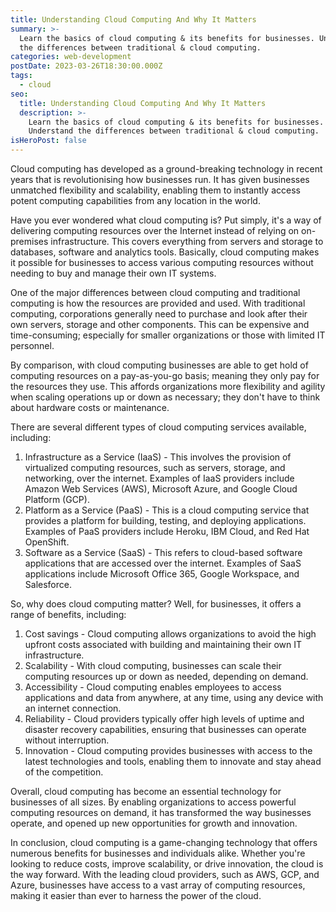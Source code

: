 ```yaml
---
title: Understanding Cloud Computing And Why It Matters
summary: >-
  Learn the basics of cloud computing & its benefits for businesses. Understand
  the differences between traditional & cloud computing.
categories: web-development
postDate: 2023-03-26T18:30:00.000Z
tags:
  - cloud
seo:
  title: Understanding Cloud Computing And Why It Matters
  description: >-
    Learn the basics of cloud computing & its benefits for businesses.
    Understand the differences between traditional & cloud computing.
isHeroPost: false
---
```


Cloud computing has developed as a ground-breaking technology in recent years that is revolutionising how businesses run. It has given businesses unmatched flexibility and scalability, enabling them to instantly access potent computing capabilities from any location in the world.

Have you ever wondered what cloud computing is? Put simply, it's a way of delivering computing resources over the Internet instead of relying on on-premises infrastructure. This covers everything from servers and storage to databases, software and analytics tools. Basically, cloud computing makes it possible for businesses to access various computing resources without needing to buy and manage their own IT systems.

One of the major differences between cloud computing and traditional computing is how the resources are provided and used. With traditional computing, corporations generally need to purchase and look after their own servers, storage and other components. This can be expensive and time-consuming; especially for smaller organizations or those with limited IT personnel.

By comparison, with cloud computing businesses are able to get hold of computing resources on a pay-as-you-go basis; meaning they only pay for the resources they use. This affords organizations more flexibility and agility when scaling operations up or down as necessary; they don't have to think about hardware costs or maintenance.

There are several different types of cloud computing services available, including:

1. Infrastructure as a Service (IaaS) - This involves the provision of virtualized computing resources, such as servers, storage, and networking, over the internet. Examples of IaaS providers include Amazon Web Services (AWS), Microsoft Azure, and Google Cloud Platform (GCP).
2. Platform as a Service (PaaS) - This is a cloud computing service that provides a platform for building, testing, and deploying applications. Examples of PaaS providers include Heroku, IBM Cloud, and Red Hat OpenShift.
3. Software as a Service (SaaS) - This refers to cloud-based software applications that are accessed over the internet. Examples of SaaS applications include Microsoft Office 365, Google Workspace, and Salesforce.

So, why does cloud computing matter? Well, for businesses, it offers a range of benefits, including:

1. Cost savings - Cloud computing allows organizations to avoid the high upfront costs associated with building and maintaining their own IT infrastructure.
2. Scalability - With cloud computing, businesses can scale their computing resources up or down as needed, depending on demand.
3. Accessibility - Cloud computing enables employees to access applications and data from anywhere, at any time, using any device with an internet connection.
4. Reliability - Cloud providers typically offer high levels of uptime and disaster recovery capabilities, ensuring that businesses can operate without interruption.
5. Innovation - Cloud computing provides businesses with access to the latest technologies and tools, enabling them to innovate and stay ahead of the competition.

Overall, cloud computing has become an essential technology for businesses of all sizes. By enabling organizations to access powerful computing resources on demand, it has transformed the way businesses operate, and opened up new opportunities for growth and innovation.

In conclusion, cloud computing is a game-changing technology that offers numerous benefits for businesses and individuals alike. Whether you're looking to reduce costs, improve scalability, or drive innovation, the cloud is the way forward. With the leading cloud providers, such as AWS, GCP, and Azure, businesses have access to a vast array of computing resources, making it easier than ever to harness the power of the cloud.
